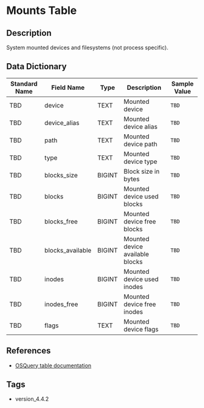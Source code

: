 # Mounts Table

## Description
System mounted devices and filesystems (not process specific).

## Data Dictionary
|Standard Name|Field Name|Type|Description|Sample Value|
|---|---|---|---|---|
|TBD|device|TEXT|Mounted device|`TBD`|
|TBD|device_alias|TEXT|Mounted device alias|`TBD`|
|TBD|path|TEXT|Mounted device path|`TBD`|
|TBD|type|TEXT|Mounted device type|`TBD`|
|TBD|blocks_size|BIGINT|Block size in bytes|`TBD`|
|TBD|blocks|BIGINT|Mounted device used blocks|`TBD`|
|TBD|blocks_free|BIGINT|Mounted device free blocks|`TBD`|
|TBD|blocks_available|BIGINT|Mounted device available blocks|`TBD`|
|TBD|inodes|BIGINT|Mounted device used inodes|`TBD`|
|TBD|inodes_free|BIGINT|Mounted device free inodes|`TBD`|
|TBD|flags|TEXT|Mounted device flags|`TBD`|

## References
* [OSQuery table documentation](https://osquery.io/schema/current#mounts)

## Tags
* version_4.4.2